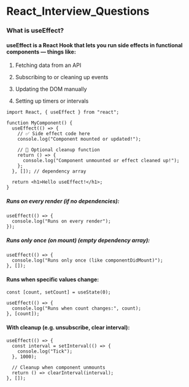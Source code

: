 # React_Interview_Questions

### What is useEffect?

#### useEffect is a React Hook that lets you run side effects in functional components — things like:

1. Fetching data from an API

2. Subscribing to or cleaning up events

3. Updating the DOM manually

4. Setting up timers or intervals

```
import React, { useEffect } from "react";

function MyComponent() {
  useEffect(() => {
    // ✅ Side effect code here
    console.log("Component mounted or updated!");

    // 🧹 Optional cleanup function
    return () => {
      console.log("Component unmounted or effect cleaned up!");
    };
  }, []); // dependency array

  return <h1>Hello useEffect!</h1>;
}
```
##### Runs on every render (if no dependencies):

```
useEffect(() => {
  console.log("Runs on every render");
});
```
##### Runs only once (on mount) (empty dependency array):

```
useEffect(() => {
  console.log("Runs only once (like componentDidMount)");
}, []);
```
#### Runs when specific values change:

```
const [count, setCount] = useState(0);

useEffect(() => {
  console.log("Runs when count changes:", count);
}, [count]);
```
#### With cleanup (e.g. unsubscribe, clear interval):

```
useEffect(() => {
  const interval = setInterval(() => {
    console.log("Tick");
  }, 1000);

  // Cleanup when component unmounts
  return () => clearInterval(interval);
}, []);

```
